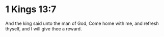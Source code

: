 # 1 Kings 13:7

And the king said unto the man of God, Come home with me, and refresh thyself, and I will give thee a reward.